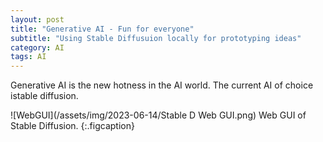 ```yaml
---
layout: post
title: "Generative AI - Fun for everyone"
subtitle: "Using Stable Diffusuion locally for prototyping ideas"
category: AI
tags: AI
---
```


Generative AI is the new hotness in the AI world. The current AI of choice istable diffusion.

![WebGUI](/assets/img/2023-06-14/Stable D Web GUI.png)
Web GUI of Stable Diffusion.
{:.figcaption}
